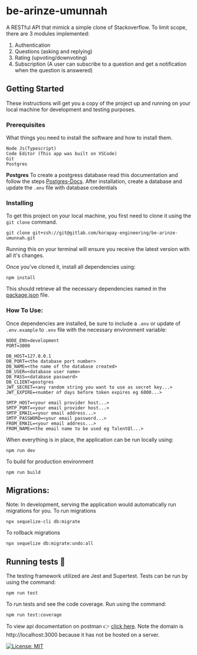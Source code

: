 # be-arinze-umunnah 
A RESTful API that mimick a simple clone of Stackoverflow. To limit 
scope, there are 3 modules implemented:
1. Authentication
2. Questions (asking and replying)
3. Rating (upvoting/downvoting)
4. Subscription (A user can subscribe to a question and get a 
notification when the question is answered)


## Getting Started

These instructions will get you a copy of the project up and running on your local machine for development and testing purposes.

### Prerequisites

What things you need to install the software and how to install them.

```
Node Js(Typescript)
Code Editor (This app was built on VSCode)
Git
Postgres
```

**Postgres**
To create a postgress database read this documentation and follow the steps [Postgres-Docs](https://www.postgresql.org/docs/13/tutorial-install.html).
After installation, create a database and update the ``.env`` file with database credentials

### Installing

To get this project on your local machine, you first need to clone it using the `git clone` command.

```
git clone git+ssh://git@gitlab.com/korapay-engineering/be-arinze-umunnah.git
```

Running this on your terminal will ensure you receive the latest version with all it's changes.

Once you've cloned it, install all dependencies using:

```
npm install
```

This should retrieve all the necessary dependencies named in the [package.json](https://gitlab.com/korapay-engineering/be-arinze-umunnah/-/blob/master/package.json) file.

### How To Use:

Once dependencies are installed, be sure to include a ```.env``` or update of ```.env.example``` to ```.env``` file with the necessary environment variable:

```
NODE_ENV=development
PORT=3000

DB_HOST=127.0.0.1
DB_PORT=<the database port number>
DB_NAME=<the name of the database created>
DB_USER=<database user name>
DB_PASS=<database password>
DB_CLIENT=postgres
JWT_SECRET=<any random string you want to use as secret key...>
JWT_EXPIRE=<number of days before token expires eg 6000...>

SMTP_HOST=<your email provider host...>
SMTP_PORT=<your email provider host...>
SMTP_EMAIL=<your email address...>
SMTP_PASSWORD=<your email password...>
FROM_EMAIL=<your email address...>
FROM_NAME=<the email name to be used eg TalentQl...>

```

When everything is in place, the application can be run locally using:

```
npm run dev
```
To build for production environment
```
npm run build
```

## Migrations:
Note: In development, serving the application would automatically run migrations for you.
To run migrations
```
npx sequelize-cli db:migrate
```
To rollback migrations
```
npx sequelize db:migrate:undo:all
```

## Running tests 🧪

The testing framework utilized are Jest and Supertest. Tests can be run by using the command:

```
npm run test
```

To run tests and see the code coverage. Run using the command:
```
npm run test:coverage
```

To view api documentation on postman 👉 [click here](https://documenter.getpostman.com/view/8365237/TzRX95Uh). Note  the domain is http://localhost:3000 because it has not be hosted on a server.


[![License: MIT](https://img.shields.io/badge/License-MIT-yellow.svg)](https://opensource.org/licenses/MIT)